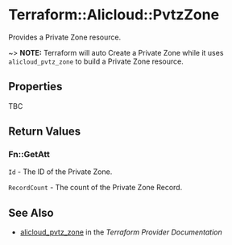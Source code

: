 # Terraform::Alicloud::PvtzZone

Provides a Private Zone resource.

~> **NOTE:** Terraform will auto Create a Private Zone while it uses `alicloud_pvtz_zone` to build a Private Zone resource.

## Properties

TBC

## Return Values

### Fn::GetAtt

`Id` - The ID of the Private Zone.

`RecordCount` - The count of the Private Zone Record.

## See Also

* [alicloud_pvtz_zone](https://www.terraform.io/docs/providers/alicloud/r/pvtz_zone.html) in the _Terraform Provider Documentation_